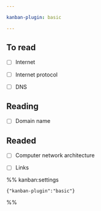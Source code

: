 ```yaml
---

kanban-plugin: basic

---
```


## To read

- [ ] Internet
- [ ] Internet protocol
- [ ] DNS


## Reading

- [ ] Domain name


## Readed

- [ ] Computer network architecture
- [ ] Links




%% kanban:settings
```
{"kanban-plugin":"basic"}
```
%%